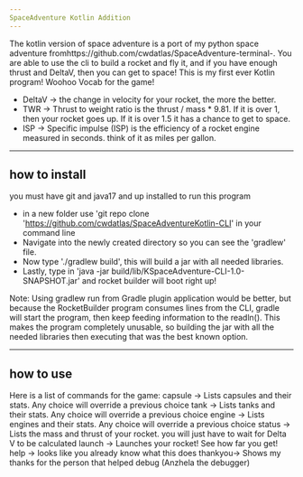 ```yaml
---
SpaceAdventure Kotlin Addition
---
```

The kotlin version of space adventure is a port of my python space adventure fromhttps://github.com/cwdatlas/SpaceAdventure-terminal-.
You are able to use the cli to build a rocket and fly it, and if you have enough thrust and DeltaV, then you can get to space!
This is my first ever Kotlin program! Woohoo
Vocab for the game!
- DeltaV -> the change in velocity for your rocket, the more the better.
- TWR -> Thrust to weight ratio is the thrust / mass * 9.81. If it is over 1, then your rocket goes up. If it is over 1.5 it has a chance to get to space.
- ISP -> Specific impulse (ISP) is the efficiency of a rocket engine measured in seconds. think of it as miles per gallon.

---
how to install
---
you must have git and java17 and up installed to run this program

- in a new folder use 'git repo clone 'https://github.com/cwdatlas/SpaceAdventureKotlin-CLI' in your command line
- Navigate into the newly created directory so you can see the 'gradlew' file.
- Now type './gradlew build', this will build a jar with all needed libraries.
- Lastly, type in 'java -jar build/lib/KSpaceAdventure-CLI-1.0-SNAPSHOT.jar' and rocket builder will boot right up!

Note: Using gradlew run from Gradle plugin application would be better, but because the RocketBuilder program consumes lines
from the CLI, gradle will start the program, then keep feeding information to the readln(). This makes the program completely
unusable, so building the jar with all the needed libraries then executing that was the best known option.

---
how to use
---
Here is a list of commands for the game:
capsule -> Lists capsules and their stats. Any choice will override a previous choice
tank    -> Lists tanks and their stats. Any choice will override a previous choice
engine  -> Lists engines and their stats. Any choice will override a previous choice
status  -> Lists the mass and thrust of your rocket. you will just have to wait for Delta V to be calculated
launch  -> Launches your rocket! See how far you get!
help    -> looks like you already know what this does
thankyou-> Shows my thanks for the person that helped debug (Anzhela the debugger)